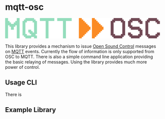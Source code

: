 # mqtt-osc

<p align="center">
  <img width="512" src="misc/logo.png">
</p>

This library provides a mechanism to issue [Open Sound Control](https://en.wikipedia.org/wiki/Open_Sound_Control) messages on [MQTT](https://mqtt.org/) events. Currently the flow of information is only supported from OSC to MQTT. There is also a simple command line application providing the basic relaying of messages. Using the library provides much more power of control.

## Usage CLI

There is 

## Example Library

```go

```
